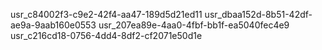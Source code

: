 usr_c84002f3-c9e2-42f4-aa47-189d5d21ed11
usr_dbaa152d-8b51-42df-ae9a-9aab160e0553
usr_207ea89e-4aa0-4fbf-bb1f-ea5040fec4e9
usr_c216cd18-0756-4dd4-8df2-cf2071e50d1e

